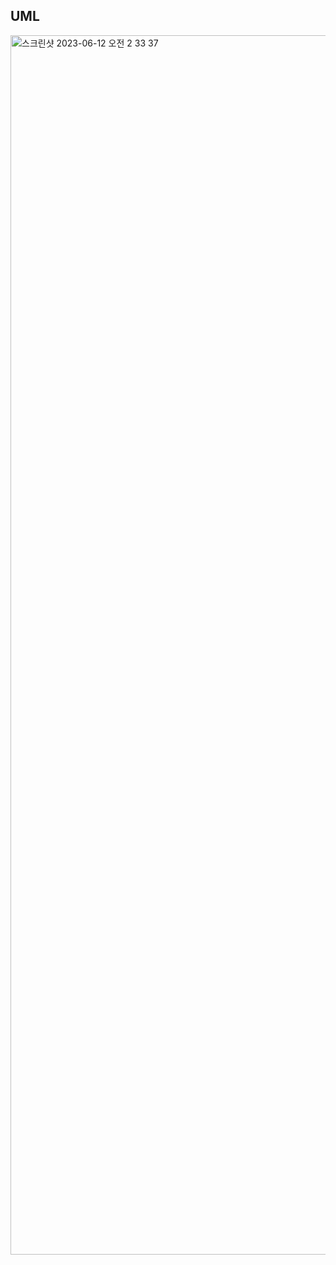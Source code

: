 ## UML

<img width="1951" alt="스크린샷 2023-06-12 오전 2 33 37" src="https://github.com/HwangBBang/IceCreamKiosk/assets/96881651/9e8603c7-8548-4811-a5de-0b75359a3674">
